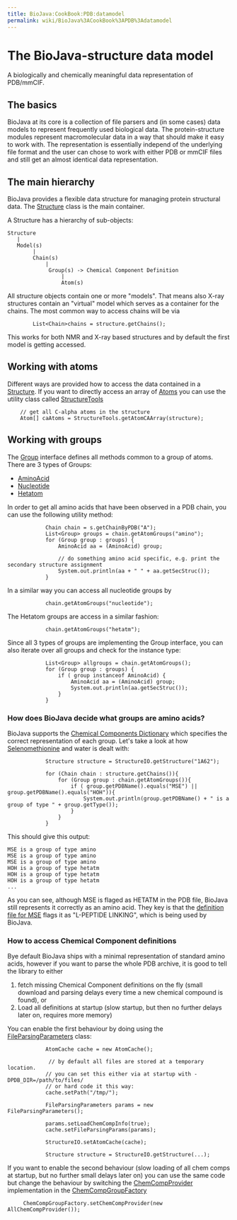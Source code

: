 ```yaml
---
title: BioJava:CookBook:PDB:datamodel
permalink: wiki/BioJava%3ACookBook%3APDB%3Adatamodel
---
```


The BioJava-structure data model
================================

A biologically and chemically meaningful data representation of
PDB/mmCIF.

The basics
----------

BioJava at its core is a collection of file parsers and (in some cases)
data models to represent frequently used biological data. The
protein-structure modules represent macromolecular data in a way that
should make it easy to work with. The representation is essentially
independ of the underlying file format and the user can chose to work
with either PDB or mmCIF files and still get an almost identical data
representation.

The main hierarchy
------------------

BioJava provides a flexible data structure for managing protein
structural data. The
[Structure](http://www.biojava.org/docs/api/org/biojava/nbio/structure/Structure.html)
class is the main container.

A Structure has a hierarchy of sub-objects:

    Structure
       |
       Model(s)
            |
            Chain(s)
                |
                 Group(s) -> Chemical Component Definition
                     |
                     Atom(s)

All structure objects contain one or more "models". That means also
X-ray structures contain an "virtual" model which serves as a container
for the chains. The most common way to access chains will be via

            List<Chain>chains = structure.getChains();

This works for both NMR and X-ray based structures and by default the
first model is getting accessed.

Working with atoms
------------------

Different ways are provided how to access the data contained in a
[Structure](http://www.biojava.org/docs/api/org/biojava/nbio/structure/Structure.html).
If you want to directly access an array of
[Atoms](http://www.biojava.org/docs/api/org/biojava/nbio/structure/Atom.html)
you can use the utility class called
[StructureTools](http://www.biojava.org/docs/api/org/biojava/nbio/structure/StructureTools.html)


        // get all C-alpha atoms in the structure
        Atom[] caAtoms = StructureTools.getAtomCAArray(structure);

Working with groups
-------------------

The
[Group](http://www.biojava.org/docs/api/org/biojava/nbio/structure/Group.html)
interface defines all methods common to a group of atoms. There are 3
types of Groups:

-   [AminoAcid](http://www.biojava.org/docs/api/org/biojava/nbio/structure/AminoAcid.html)
-   [Nucleotide](http://www.biojava.org/docs/api/org/biojava/nbio/structure/NucleotideImpl.html)
-   [Hetatom](http://www.biojava.org/docs/api/org/biojava/nbio/structure/HetatomImpl.html)

In order to get all amino acids that have been observed in a PDB chain,
you can use the following utility method:

                Chain chain = s.getChainByPDB("A");
                List<Group> groups = chain.getAtomGroups("amino");
                for (Group group : groups) {
                    AminoAcid aa = (AminoAcid) group;

                    // do something amino acid specific, e.g. print the secondary structure assignment
                    System.out.println(aa + " " + aa.getSecStruc());
                }

In a similar way you can access all nucleotide groups by

                chain.getAtomGroups("nucleotide");

The Hetatom groups are access in a similar fashion:

                chain.getAtomGroups("hetatm");

Since all 3 types of groups are implementing the Group interface, you
can also iterate over all groups and check for the instance type:

                List<Group> allgroups = chain.getAtomGroups();
                for (Group group : groups) {
                    if ( group instanceof AminoAcid) {
                        AminoAcid aa = (AminoAcid) group;
                        System.out.println(aa.getSecStruc());
                    }
                }

### How does BioJava decide what groups are amino acids?

BioJava supports the [Chemical Components
Dictionary](http://www.wwpdb.org/ccd.html) which specifies the correct
representation of each group. Let's take a look at how
[Selenomethionine](http://en.wikipedia.org/wiki/Selenomethionine) and
water is dealt with:

                Structure structure = StructureIO.getStructure("1A62");
                        
                for (Chain chain : structure.getChains()){
                    for (Group group : chain.getAtomGroups()){
                        if ( group.getPDBName().equals("MSE") || group.getPDBName().equals("HOH")){
                            System.out.println(group.getPDBName() + " is a group of type " + group.getType());
                        }
                    }
                }

This should give this output:

    MSE is a group of type amino
    MSE is a group of type amino
    MSE is a group of type amino
    HOH is a group of type hetatm
    HOH is a group of type hetatm
    HOH is a group of type hetatm
    ...

As you can see, although MSE is flaged as HETATM in the PDB file,
BioJava still represents it correctly as an amino acid. They key is that
the [definition file for
MSE](http://www.rcsb.org/pdb/files/ligand/MSE.cif) flags it as
"L-PEPTIDE LINKING", which is being used by BioJava.

### How to access Chemical Component definitions

Bye default BioJava ships with a minimal representation of standard
amino acids, however if you want to parse the whole PDB archive, it is
good to tell the library to either

1.  fetch missing Chemical Component definitions on the fly (small
    download and parsing delays every time a new chemical compound is
    found), or
2.  Load all definitions at startup (slow startup, but then no further
    delays later on, requires more memory)

You can enable the first behaviour by doing using the
[FileParsingParameters](http://www.biojava.org/docs/api/org/biojava/nbio/structure/io/FileParsingParameters.html)
class:

                AtomCache cache = new AtomCache();
                
                 // by default all files are stored at a temporary location.
                // you can set this either via at startup with -DPDB_DIR=/path/to/files/
                // or hard code it this way:
                cache.setPath("/tmp/");
                
                FileParsingParameters params = new FileParsingParameters();
                
                params.setLoadChemCompInfo(true);
                cache.setFileParsingParams(params);
                
                StructureIO.setAtomCache(cache);
                
                Structure structure = StructureIO.getStructure(...);

If you want to enable the second behaviour (slow loading of all chem
comps at startup, but no further small delays later on) you can use the
same code but change the behaviour by switching the
[ChemCompProvider](http://www.biojava.org/docs/api/org/biojava/nbio/structure/io/mmcif/ChemCompProvider.html)
implementation in the
[ChemCompGroupFactory](http://www.biojava.org/docs/api/org/biojava/nbio/structure/io/mmcif/ChemCompGroupFactory.html)

        
         ChemCompGroupFactory.setChemCompProvider(new AllChemCompProvider());
